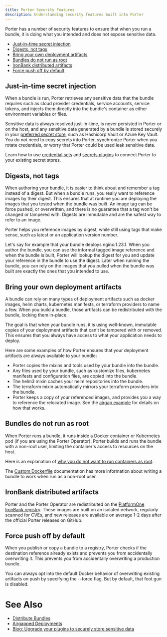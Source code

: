 ```yaml
---
title: Porter Security Features
description: Understanding security features built into Porter
---
```


Porter has a number of security features to ensure that when you run a bundle, it is doing what you intended and does not expose sensitive data.

* [Just-in-time secret injection](#just-in-time-secret-injection)
* [Digests, not tags](#digests-not-tags)
* [Bring your own deployment artifacts](#bring-your-own-deployment-artifacts)
* [Bundles do not run as root](#bundles-do-not-run-as-root)
* [IronBank distributed artifacts](#ironbank-distributed-artifacts)
* [Force push off by default](#force-push-off-by-default)

## Just-in-time secret injection

When a bundle is run, Porter retrieves any sensitive data that the bundle requires such as cloud provider credentials, service accounts, service tokens, and injects them directly into the bundle's container as either environment variables or files.

Sensitive data is always resolved just-in-time, is never persisted in Porter or on the host, and any sensitive data generated by a bundle is stored securely in your [preferred secret store](/plugins/types/#secrets), such as Hashicorp Vault or Azure Key Vault.
You do not need to copy secrets into Porter, synchronize Porter when you rotate credentials, or worry that Porter could be used leak sensitive data.

Learn how to use [credential sets] and [secrets plugins] to connect Porter to your existing secret stores.

## Digests, not tags

When authoring your bundle, it is easier to think about and remember a tag instead of a digest.
But when a bundle runs, you really want to reference images by their digest.
This ensures that at runtime you are deploying the images that you tested when the bundle was built.
An image tag can be force pushed, or overwritten, and there is no guarantee that a tag won't be changed or tampered with.
Digests are immutable and are the safest way to refer to an image.

Porter helps you reference images by digest, while still using tags that make sense, such as latest or an application version number.

Let's say for example that your bundle deploys nginx:1.23.1.
When you author the bundle, you can use the informal tagged image reference and when the bundle is built, Porter will lookup the digest for you and update your reference in the bundle to use the digest.
Later when running the bundle, you can rely on the images that you pulled when the bundle was built are exactly the ones that you intended to use.

## Bring your own deployment artifacts

A bundle can rely on many types of deployment artifacts such as docker images, helm charts, kubernetes manifests, or terraform providers to name a few.
When you build a bundle, those artifacts can be redistributed with the bundle, locking them in-place.

The goal is that when your bundle runs, it is using well-known, immutable copies of your deployment artifacts that can't be tampered with or removed.
This ensures that you always have access to what your application needs to deploy.

Here are some examples of how Porter ensures that your deployment artifacts are always available to your bundle:

* Porter copies the mixins and tools used by your bundle into the bundle.
* Any files used by your bundle, such as kustomize files, kubernetes manifests and configuration files, are copied into the bundle.
* The helm3 mixin caches your helm repositories into the bundle.
* The terraform mixin automatically mirrors your terraform providers into the bundle.
* Porter keeps a copy of your referenced images, and provides you a way to reference the relocated image. See the [airgap example](/examples/airgap/) for details on how that works.

## Bundles do not run as root

When Porter runs a bundle, it runs inside a Docker container or Kubernetes pod (if you are using the Porter Operator).
Porter builds and runs the bundle with a non-root user, limiting the container's access to resources on the host.

Here is an explanation of [why you do not want to run containers as root](https://medium.com/@mccode/processes-in-containers-should-not-run-as-root-2feae3f0df3b).

The [Custom Dockerfile](/bundle/custom-dockerfile/) documentation has more information about writing a bundle to work when run as a non-root user.

## IronBank distributed artifacts

Porter and the Porter Operator are redistributed on the [PlatformOne IronBank registry](https://p1.dso.mil/products/iron-bank).
These images are built on an isolated network, regularly scanned for CVEs, and new releases are available on average 1-2 days after the official Porter releases on GitHub.

## Force push off by default

When you publish or copy a bundle to a registry, Porter checks if the destination reference already exists and prevents you from accidentally overwriting it.
This prevents you from accidentally overwriting a production bundle.

You can always opt into the default Docker behavior of overwriting existing artifacts on push by specifying the \--force flag.
But by default, that foot gun is disabled.

# See Also

* [Distribute Bundles](/distribute-bundles/)
* [Airgapped Deployments](/references/examples/airgap/)
* [Blog: Upgrade your plugins to securely store sensitive data](/blog/persist-sensitive-data-safely/)

[credential sets]: /introduction/intro-credentials/#credential-sets
[secrets plugins]: /plugins/types/#secrets

